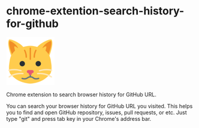 # chrome-extention-search-history-for-github

![icon](./src/assets/icons/icon128.png)

Chrome extension to search browser history for GitHub URL.

You can search your browser history for GitHub URL you visited. This helps you to find and open GitHub repository, issues, pull requests, or etc. Just type "git" and press tab key in your Chrome's address bar.
